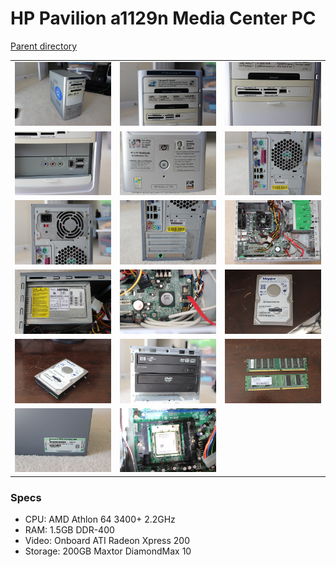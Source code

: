 # HP Pavilion a1129n Media Center PC
[Parent directory](../index.md)

<table>
  <tr>
    <td><img src='IMG_5281.JPG'/></td>
    <td><img src='IMG_5282.JPG'/></td>
    <td><img src='IMG_5283.JPG'/></td>
  </tr>
  <tr>
    <td><img src='IMG_5284.JPG'/></td>
    <td><img src='IMG_5285.JPG'/></td>
    <td><img src='IMG_5286.JPG'/></td>
  </tr>
  <tr>
    <td><img src='IMG_5287.JPG'/></td>
    <td><img src='IMG_5288.JPG'/></td>
    <td><img src='IMG_5289.JPG'/></td>
  </tr>
  <tr>
    <td><img src='IMG_5290.JPG'/></td>
    <td><img src='IMG_5291.JPG'/></td>
    <td><img src='IMG_5292.JPG'/></td>
  </tr>
  <tr>
    <td><img src='IMG_5293.JPG'/></td>
    <td><img src='IMG_5294.JPG'/></td>
    <td><img src='IMG_5295.JPG'/></td>
  </tr>
  <tr>
    <td><img src='IMG_5296.JPG'/></td>
    <td><img src='IMG_5300.JPG'/></td>
  </tr>
</table>

### Specs

* CPU: AMD Athlon 64 3400+ 2.2GHz
* RAM: 1.5GB DDR-400
* Video: Onboard ATI Radeon Xpress 200
* Storage: 200GB Maxtor DiamondMax 10